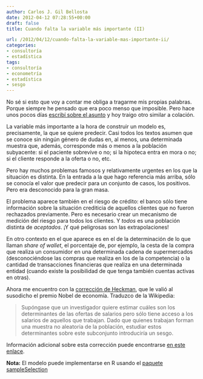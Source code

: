```yaml
---
author: Carlos J. Gil Bellosta
date: 2012-04-12 07:28:55+00:00
draft: false
title: Cuando falta la variable más importante (II)

url: /2012/04/12/cuando-falta-la-variable-mas-importante-ii/
categories:
- consultoría
- estadística
tags:
- consultoría
- econometría
- estadística
- sesgo
---
```


No sé si esto que voy a contar me obliga a tragarme mis propias palabras. Porque siempre he pensado que era poco menso que imposible. Pero hace unos pocos días [escribí sobre el asunto](http://www.datanalytics.com/blog/2012/04/09/3564/) y hoy traigo otro similar a colación.

La variable más importante a la hora de construir un modelo es, precisamente, la que se quiere predecir. Casi todos los textos asumen que se conoce sin ningún género de dudas en, al menos, una determinada muestra que, además, corresponde más o menos a la población subyacente: si el paciente sobrevive o no; si la hipoteca entra en mora o no; si el cliente responde a la oferta o no, etc.

Pero hay muchos problemas famosos y relativamente urgentes en los que la situación es distinta. En la entrada a la que hago referencia más arriba, sólo se conocía el valor que predecir para un conjunto de casos, los positivos. Pero era desconocido para la gran masa.

El problema aparece también en el riesgo de crédito: el banco sólo tiene información sobre la situación crediticia de aquellos clientes que no fueron rechazados previamente. Pero es necesario crear un mecanismo de medición del riesgo para todos los clientes. Y _todos_ es una población distinta de _aceptados_. ¡Y qué peligrosas son las extrapolaciones!

En otro contexto en el que aparece es en el de la determinación de lo que llaman _share of wallet_, el porcentaje de, por ejemplo, la cesta de la compra que realiza un consumidor en una determinada cadena de supermercados (desconociéndose las compras que realiza en los de la competencia) o la cantidad de transacciones financieras que realiza en una determinada entidad (cuando existe la posibilidad de que tenga también cuentas activas en otras).

Ahora me encuentro con la [corrección de Heckman](http://en.wikipedia.org/wiki/Heckman_correction), que le valió al susodicho el premio Nobel de economía. Traduzco de la Wikipedia:

>Supóngase que un investigador quiere estimar cuáles son los determinantes de las ofertas de salarios pero sólo tiene acceso a los salarios de aquellos que trabajan. Dado que quienes trabajan forman una muestra no aleatoria de la población, estudiar estos determinantes sobre este subconjunto introduciría un sesgo.

Información adicional sobre esta corrección puede encontrarse [en este enlace](http://www.eco.uc3m.es/~ricmora/miccua/materials/S16T33_Spanish.pdf ).

**Nota:** El modelo puede implementarse en R usando el [paquete sampleSelection](http://bibs.snu.ac.kr/R/web/packages/sampleSelection/vignettes/selection.pdf)
